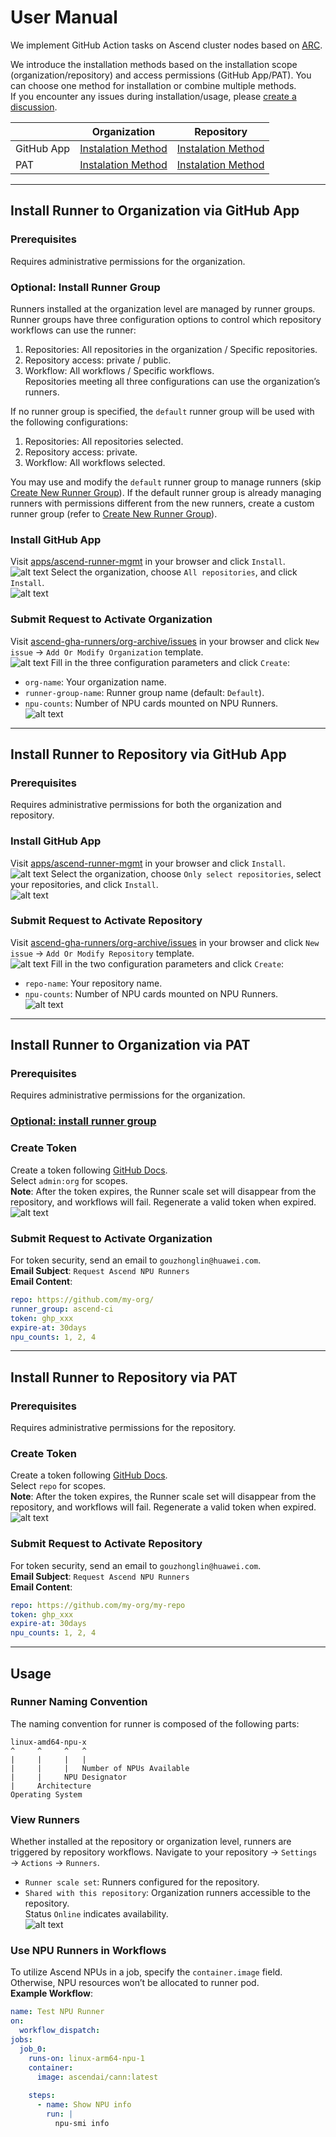 # User Manual  
We implement GitHub Action tasks on Ascend cluster nodes based on [ARC](https://github.com/actions/actions-runner-controller/).  

We introduce the installation methods based on the installation scope (organization/repository) and access permissions (GitHub App/PAT). You can choose one method for installation or combine multiple methods.  
If you encounter any issues during installation/usage, please [create a discussion](https://github.com/ascend-gha-runners/docs/discussions).  

||Organization|Repository|
|--|--|--|
|GitHub App|[Instalation Method](#install-runner-to-organization-via-github-app)|[Instalation Method](#install-runner-to-organization-via-pat)|
|PAT|[Instalation Method](#install-runner-to-organization-via-pat)|[Instalation Method](#install-runner-to-repository-via-pat)|  

---

## Install Runner to Organization via GitHub App  
### Prerequisites  
Requires administrative permissions for the organization.  

### Optional: Install Runner Group  
Runners installed at the organization level are managed by runner groups.  
Runner groups have three configuration options to control which repository workflows can use the runner:  
1. Repositories: All repositories in the organization / Specific repositories.  
2. Repository access: private / public.  
3. Workflow: All workflows / Specific workflows.  
Repositories meeting all three configurations can use the organization’s runners.  

If no runner group is specified, the `default` runner group will be used with the following configurations:  
1. Repositories: All repositories selected.  
2. Repository access: private.  
3. Workflow: All workflows selected.  

You may use and modify the `default` runner group to manage runners (skip [Create New Runner Group](https://docs.github.com/en/actions/how-tos/hosting-your-own-runners/managing-self-hosted-runners/managing-access-to-self-hosted-runners-using-groups#creating-a-self-hosted-runner-group-for-an-organization)). If the default runner group is already managing runners with permissions different from the new runners, create a custom runner group (refer to [Create New Runner Group](https://docs.github.com/en/actions/how-tos/hosting-your-own-runners/managing-self-hosted-runners/managing-access-to-self-hosted-runners-using-groups#creating-a-self-hosted-runner-group-for-an-organization)).  

### Install GitHub App  
Visit [apps/ascend-runner-mgmt][1] in your browser and click `Install`.  
![alt text](assets/user-manual-zh/image-3.png)
Select the organization, choose `All repositories`, and click `Install`.  
![alt text](assets/user-manual-zh/image-19.png)
### Submit Request to Activate Organization  
Visit [ascend-gha-runners/org-archive/issues][2] in your browser and click `New issue` → `Add Or Modify Organization` template.  
![alt text](assets/user-manual-zh/image-17.png)
Fill in the three configuration parameters and click `Create`:  
- `org-name`: Your organization name.  
- `runner-group-name`: Runner group name (default: `Default`).  
- `npu-counts`: Number of NPU cards mounted on NPU Runners.  
![alt text](assets/user-manual-zh/image-15.png)

---

## Install Runner to Repository via GitHub App  
### Prerequisites  
Requires administrative permissions for both the organization and repository.  

### Install GitHub App  
Visit [apps/ascend-runner-mgmt][1] in your browser and click `Install`.  
![alt text](assets/user-manual-zh/image-3.png)
Select the organization, choose `Only select repositories`, select your repositories, and click `Install`.  
![alt text](assets/user-manual-zh/image-18.png)

### Submit Request to Activate Repository  
Visit [ascend-gha-runners/org-archive/issues][2] in your browser and click `New issue` → `Add Or Modify Repository` template.  
![alt text](assets/user-manual-zh/image-20.png)
Fill in the two configuration parameters and click `Create`:  
- `repo-name`: Your repository name.  
- `npu-counts`: Number of NPU cards mounted on NPU Runners.  
![alt text](assets/user-manual-zh/image-21.png)

---

## Install Runner to Organization via PAT  
### Prerequisites  
Requires administrative permissions for the organization.  

### [Optional: install runner group](#optional-install-runner-group)  

### Create Token  
Create a token following [GitHub Docs](https://docs.github.com/en/authentication/keeping-your-account-and-data-secure/managing-your-personal-access-tokens#creating-a-personal-access-token-classic).  
Select `admin:org` for scopes.  
**Note**: After the token expires, the Runner scale set will disappear from the repository, and workflows will fail. Regenerate a valid token when expired.  
![alt text](assets/user-manual-zh/image-23.png)

### Submit Request to Activate Organization  
For token security, send an email to `gouzhonglin@huawei.com`.  
**Email Subject**: `Request Ascend NPU Runners`  
**Email Content**:  
```yaml  
repo: https://github.com/my-org/  
runner_group: ascend-ci  
token: ghp_xxx  
expire-at: 30days  
npu_counts: 1, 2, 4  
```  

---

## Install Runner to Repository via PAT  
### Prerequisites  
Requires administrative permissions for the repository.  

### Create Token  
Create a token following [GitHub Docs](https://docs.github.com/en/authentication/keeping-your-account-and-data-secure/managing-your-personal-access-tokens#creating-a-personal-access-token-classic).  
Select `repo` for scopes.  
**Note**: After the token expires, the Runner scale set will disappear from the repository, and workflows will fail. Regenerate a valid token when expired.  
![alt text](assets/user-manual-zh/image-16.png)

### Submit Request to Activate Repository  
For token security, send an email to `gouzhonglin@huawei.com`.  
**Email Subject**: `Request Ascend NPU Runners`  
**Email Content**:  
```yaml  
repo: https://github.com/my-org/my-repo  
token: ghp_xxx  
expire-at: 30days  
npu_counts: 1, 2, 4  
```  

---

## Usage  
### Runner Naming Convention  
The naming convention for runner is composed of the following parts:
```  
linux-amd64-npu-x  
^     ^     ^   ^  
|     |     |   |  
|     |     |   Number of NPUs Available  
|     |     NPU Designator  
|     Architecture  
Operating System  
```  

### View Runners  
Whether installed at the repository or organization level, runners are triggered by repository workflows. Navigate to your repository → `Settings` → `Actions` → `Runners`.  
- `Runner scale set`: Runners configured for the repository.  
- `Shared with this repository`: Organization runners accessible to the repository.  
Status `Online` indicates availability.  
![alt text](assets/user-manual-zh/image-24.png)

### Use NPU Runners in Workflows  
To utilize Ascend NPUs in a job, specify the `container.image` field. Otherwise, NPU resources won’t be allocated to runner pod.  
**Example Workflow**:  
```yaml  
name: Test NPU Runner  
on:  
  workflow_dispatch:  
jobs:  
  job_0:  
    runs-on: linux-arm64-npu-1  
    container:  
      image: ascendai/cann:latest  
      
    steps:  
      - name: Show NPU info  
        run: |  
          npu-smi info  
```  

[1]: https://github.com/apps/ascend-runner-mgmt  
[2]: https://github.com/ascend-gha-runners/org-archive/issues
